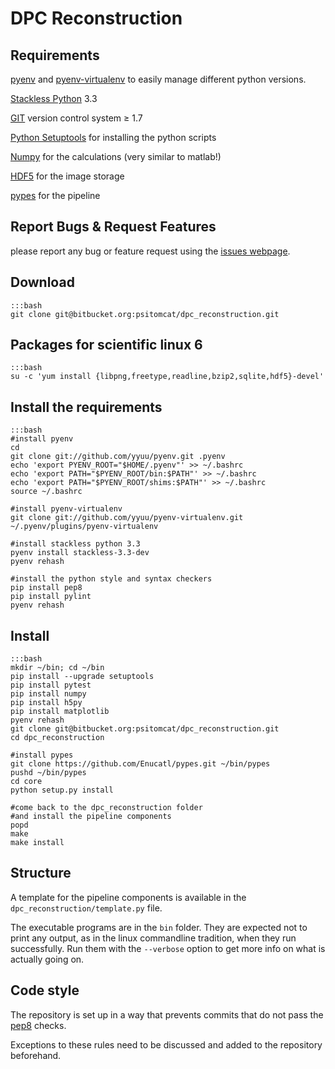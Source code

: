 # DPC Reconstruction

## Requirements

[pyenv](https://github.com/yyuu/pyenv) and [pyenv-virtualenv](https://github.com/yyuu/pyenv-virtualenv) to easily manage different python versions.

[Stackless Python](http://www.stackless.com/) 3.3

[GIT](http://git-scm.com/ "GIT homepage") version control system ≥ 1.7

[Python Setuptools](https://pypi.python.org/pypi/setuptools) for
installing the python scripts

[Numpy](http://www.numpy.org/) for the calculations (very similar to
matlab!)

[HDF5](http://www.hdfgroup.org/HDF5/) for the image storage

[pypes](https://github.com/Enucatl/pypes) for the pipeline

## Report Bugs & Request Features

please report any bug or feature request using the [issues webpage](https://bitbucket.org/psitomcat/dpc_reconstruction/issues?status=new&status=open).

## Download

    :::bash
    git clone git@bitbucket.org:psitomcat/dpc_reconstruction.git

## Packages for scientific linux 6

    :::bash
    su -c 'yum install {libpng,freetype,readline,bzip2,sqlite,hdf5}-devel'

## Install the requirements

    :::bash
    #install pyenv
    cd
    git clone git://github.com/yyuu/pyenv.git .pyenv
    echo 'export PYENV_ROOT="$HOME/.pyenv"' >> ~/.bashrc
    echo 'export PATH="$PYENV_ROOT/bin:$PATH"' >> ~/.bashrc
    echo 'export PATH="$PYENV_ROOT/shims:$PATH"' >> ~/.bashrc
    source ~/.bashrc

    #install pyenv-virtualenv
    git clone git://github.com/yyuu/pyenv-virtualenv.git ~/.pyenv/plugins/pyenv-virtualenv

    #install stackless python 3.3
    pyenv install stackless-3.3-dev
    pyenv rehash

    #install the python style and syntax checkers
    pip install pep8
    pip install pylint
    pyenv rehash


## Install

    :::bash
    mkdir ~/bin; cd ~/bin
    pip install --upgrade setuptools
    pip install pytest
    pip install numpy
    pip install h5py
    pip install matplotlib
    pyenv rehash
    git clone git@bitbucket.org:psitomcat/dpc_reconstruction.git
    cd dpc_reconstruction

    #install pypes
    git clone https://github.com/Enucatl/pypes.git ~/bin/pypes
    pushd ~/bin/pypes
    cd core
    python setup.py install

    #come back to the dpc_reconstruction folder
    #and install the pipeline components
    popd
    make
    make install

## Structure

A template for the pipeline components is available in the
`dpc_reconstruction/template.py` file.

The executable programs are in the `bin` folder. They are expected not to
print any output, as in the linux commandline tradition, when they run
successfully. Run them with the `--verbose` option to get more info on what
is actually going on.

## Code style

The repository is set up in a way that prevents commits
that do not pass the [pep8](https://pypi.python.org/pypi/pep8) checks.

Exceptions to these rules need to be discussed and added to the repository
beforehand.
